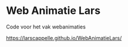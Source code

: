 # Web Animatie Lars
Code voor het vak webanimaties

https://larscappelle.github.io/WebAnimatieLars/
